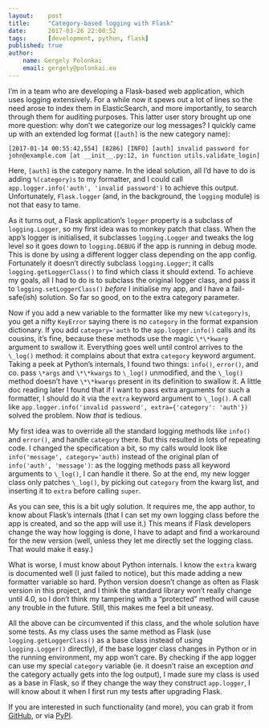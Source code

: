 ```yaml
---
layout:    post
title:     "Category-based logging with Flask"
date:      2017-03-26 22:00:52
tags:      [development, python, flask]
published: true
author:
    name: Gergely Polonkai
    email: gergely@polonkai.eu
---
```


I’m in a team who are developing a Flask-based web application, which uses
logging extensively.  For a while now it spews out a lot of lines so the
need arose to index them in ElasticSearch, and more importantly, to search
through them for auditing purposes.  This latter user story brought up one
more question: why don’t we categorize our log messages?  I quickly came up
with an extended log format (`[auth]` is the new category name):

    [2017-01-14 00:55:42,554] [8286] [INFO] [auth] invalid password for john@example.com [at __init__.py:12, in function utils.validate_login]

Here, `[auth]` is the category name.  In the ideal solution, all I’d have to
do is adding `%(category)s` to my formatter, and I could call
`app.logger.info('auth', 'invalid password')` to achieve this output.
Unfortunately, `Flask.logger` (and, in the background, the `logging` module)
is not that easy to tame.

As it turns out, a Flask application’s `logger` property is a subclass of
`logging.Logger`, so my first idea was to monkey patch that class.  When the
app’s logger is initialised, it subclasses `logging.Logger` and tweaks the
log level so it goes down to `logging.DEBUG` if the app is running in debug
mode.  This is done by using a different logger class depending on the app
config.  Fortunately it doesn’t directly subclass `logging.Logger`; it calls
`logging.getLoggerClass()` to find which class it should extend.  To achieve
my goals, all I had to do is to subclass the original logger class, and pass
it to `logging.setLoggerClass()` *before* I initialise my app, and I have a
fail-safe(ish) solution.  So far so good, on to the extra category
parameter.

Now if you add a new variable to the formatter like my new `%(category)s`,
you get a nifty `KeyError` saying there is no `category` in the format
expansion dictionary.  If you add `category='auth` to the
`app.logger.info()` calls and its cousins, it’s fine, because these methods
use the magic `\*\*kwarg` argument to swallow it. Everything goes well until
control arrives to the `\_log()` method: it complains about that extra
`category` keyword argument.  Taking a peek at Python’s internals, I found
two things: `info()`, `error()`, and co. pass `\*args` and `\*\*kwargs` to
`\_log()` unmodified, and the `\_log()` method doesn’t have `\*\*kwargs`
present in its definition to swallow it.  A little doc reading later I found
that if I want to pass extra arguments for such a formatter, I should do it
via the `extra` keyword argument to `\_log()`.  A call like
`app.logger.info('invalid password', extra={'category': 'auth'})` solved the
problem.  Now *that* is tedious.

My first idea was to override all the standard logging methods like `info()`
and `error()`, and handle `category` there.  But this resulted in lots of
repeating code.  I changed the specification a bit, so my calls would look
like `info('message', category='auth)` instead of the original plan of
`info('auth', 'message')`: as the logging methods pass all keyword arguments
to `\_log()`, I can handle it there.  So at the end, my new logger class
only patches `\_log()`, by picking out `category` from the kwarg list, and
inserting it to `extra` before calling `super`.

As you can see, this is a bit ugly solution.  It requires me, the app
author, to know about Flask’s internals (that I can set my own logging class
before the app is created, and so the app will use it.)  This means if Flask
developers change the way how logging is done, I have to adapt and find a
workaround for the new version (well, unless they let me directly set the
logging class.  That would make it easy.)

What is worse, I must know about Python internals.  I know the `extra` kwarg
is documented well (I just failed to notice), but this made adding a new
formatter variable so hard.  Python version doesn’t change as often as Flask
version in this project, and I think the standard library won’t really
change until 4.0, so I don’t think my tampering with a “protected” method
will cause any trouble in the future.  Still, this makes me feel a bit
uneasy.

All the above can be circumvented if this class, and the whole solution have
some tests.  As my class uses the same method as Flask (use
`logging.getLoggerClass()` as a base class instead of using
`logging.Logger()` directly), if the base logger class changes in Python or
in the running environment, my app won’t care.  By checking if the app
logger can use my special `category` variable (ie. it doesn’t raise an
exception *and* the category actually gets into the log output), I made sure
my class is used as a base in Flask, so if they change the way they
construct `app.logger`, I will know about it when I first run my tests after
upgrading Flask.

If you are interested in such functionality (and more), you can grab it
from [GitHub](https://github.com/gergelypolonkai/flask-logging-extras), or
via [PyPI](https://pypi.python.org/pypi/Flask-Logging-Extras/).
